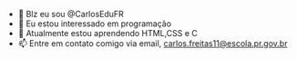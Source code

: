- 👋 Blz eu sou @CarlosEduFR
- 👀 Eu estou interessado em programação
- 🌱 Atualmente estou aprendendo HTML,CSS e C
- 📫 Entre em contato comigo via email, carlos.freitas11@escola.pr.gov.br

<!---
CarlosEduFR/CarlosEduFR is a ✨ special ✨ repository because its `README.md` (this file) appears on your GitHub profile.
You can click the Preview link to take a look at your changes.
--->
